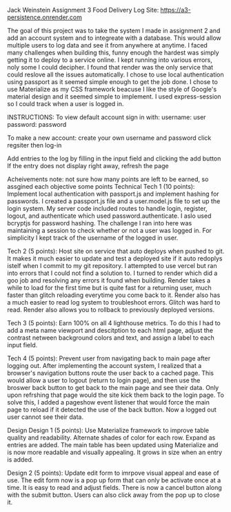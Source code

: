 Jack Weinstein Assignment 3
Food Delivery Log
Site: https://a3-persistence.onrender.com

The goal of this project was to take the system I made in assignment 2 and add an account system and to integreate with a database. This would allow multiple users to log data and see it from anywhere at anytime. I faced many challenges when building this, funny enough the hardest was simply getting it to deploy to a service online. I kept running into various errors, noly some I could decipher. I found that render was the only service that could reslove all the issues automatically. I chose to use local authentication using passport as it seemed simple enough to get the job done. I chose to use Materialize as my CSS framework beacuse I like the style of Google's material design and it seemed simple to implement. I used express-session so I could track when a user is logged in.

INSTRUCTIONS:
To view default account sign in with:
username: user
password: password

To make a new account:
create your own username and password
click regsiter
then log-in

Add entries to the log by filling in the input field and clicking the add button
If the entry does not display right away, refresh the page

Acheivements
note: not sure how many points are left to be earned, so assgined each objective some points
Technical
Tech 1 (10 points): Implement local authentication with passport.js and implement hashing for passwords.
I created a passport.js file and a user.model.js file to set up the login system. My server code included routes to handle login, register, logout, and authenticate which used password.authenticate. I aslo used bcryptjs for password hashing. The challenge I ran into here was maintaining a session to check whether or not a user was logged in. For simplicity I kept track of the username of the logged in user.

Tech 2 (5 points): Host site on service that auto deploys when pushed to git.
It makes it much easier to update and test a deployed site if it auto redoplys istelf when I commit to my git repository. I attempted to use vercel but ran into errors that I could not find a solution to. I turned to render which did a goo job and resolving any errors it found when building. Render takes a while to load for the first time but is quite fast for a returning user, much faster than glitch reloading everytime you come back to it. Render also has a much easier to read log system to troubleshoot errors. Glitch was hard to read. Render also allows you to rollback to previously deployed versions.

Tech 3 (5 points): Earn 100% on all 4 lighthouse metrics.
To do this I had to add a meta name viewport and descitption to each html page, adjust the contrast netween background colors and text, and assign a label to each input field.

Tech 4 (5 points): Prevent user from navigating back to main page after logging out.
After implementing the account system, I realized that a browser's navigation buttons route the user back to a cached page. This would allow a user to logout (return to login page), and then use the broswer back button to get back to the main page and see their data. Only upon refrshing that page would the site kick them back to the login page. To solve this, I added a pageshow event listener that would force the main page to reload if it detected the use of the back button. Now a logged out user cannot see their data.

Design
Design 1 (5 points): Use Materialize framework to improve table quality and readability. Alternate shades of color for each row. Expand as entries are added.
The main table has been updated using Materialize and is now more readable and visually appealing. It grows in size when an entry is added.

Design 2 (5 points): Update edit form to imrpove visual appeal and ease of use.
The edit form now is a pop up form that can only be activate once at a time. It is easy to read and adjust fields. There is now a cancel button along with the submit button. Users can also click away from the pop up to close it.
